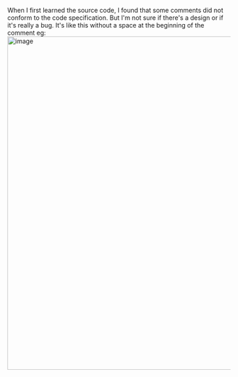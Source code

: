 When I first learned the source code, I found that some comments did not conform to the code specification. But I'm not sure if there's a design or if it's really a bug. It's like this without a space at the beginning of the comment
eg:
<img width="754" alt="image" src="https://user-images.githubusercontent.com/24435699/221226209-c2060e54-41a8-48f4-86d5-9ece298d4f01.png">

